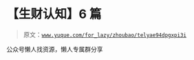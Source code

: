 # 【生财认知】6 篇

> 原文：[`www.yuque.com/for_lazy/zhoubao/telyae94dpgxpi3i`](https://www.yuque.com/for_lazy/zhoubao/telyae94dpgxpi3i)

公众号懒人找资源，懒人专属群分享
